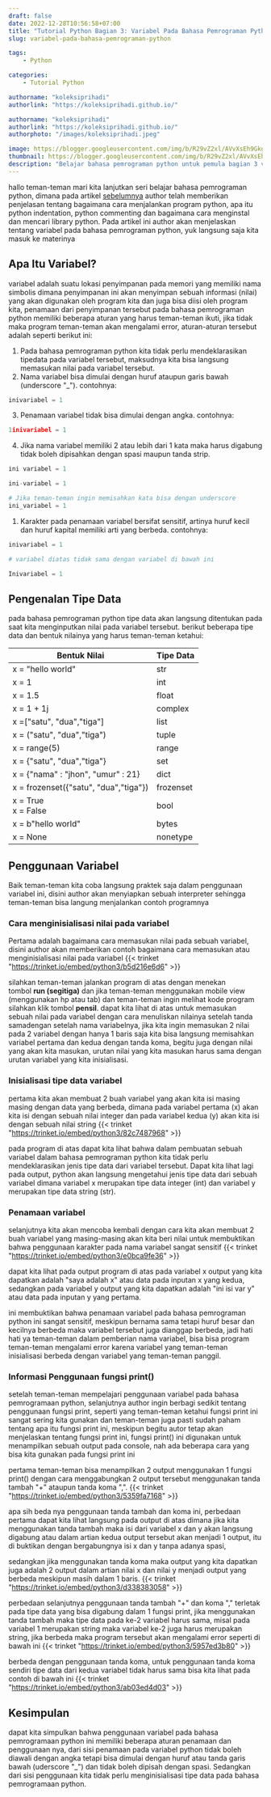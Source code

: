 ```yaml
---
draft: false
date: 2022-12-28T10:56:58+07:00
title: "Tutorial Python Bagian 3: Variabel Pada Bahasa Pemrograman Python"
slug: variabel-pada-bahasa-pemrograman-python

tags:
    - Python

categories:
    - Tutorial Python

authorname: "koleksiprihadi"
authorlink: "https://koleksiprihadi.github.io/"

authorname: "koleksiprihadi"
authorlink: "https://koleksiprihadi.github.io/"
authorphoto: "/images/koleksiprihadi.jpeg"

image: https://blogger.googleusercontent.com/img/b/R29vZ2xl/AVvXsEh9GkgzIRxPLbB0LN4Og7R8PQprj-F8LxIJnMagkVtYm6DNJg7FiE0gAYMIHdsPZFEC74Aov1z7ti9KSsMLWzj0CoA_SraaRXiuQk3Jfjy5n-ymGez3hKUrJPY5-ITg7vZ-axn9P1zd8m_6TdBCCF4Ovdur0pouie26fynapTLQigFfMg4Z7qGkR1aD/s1280/Variabel%20Pada%20Bahasa%20Pemrograman%20Python.png
thumbnail: https://blogger.googleusercontent.com/img/b/R29vZ2xl/AVvXsEh9GkgzIRxPLbB0LN4Og7R8PQprj-F8LxIJnMagkVtYm6DNJg7FiE0gAYMIHdsPZFEC74Aov1z7ti9KSsMLWzj0CoA_SraaRXiuQk3Jfjy5n-ymGez3hKUrJPY5-ITg7vZ-axn9P1zd8m_6TdBCCF4Ovdur0pouie26fynapTLQigFfMg4Z7qGkR1aD/s1280/Variabel%20Pada%20Bahasa%20Pemrograman%20Python.png
description: "Belajar bahasa pemrograman python untuk pemula bagian 3 variabel dan tipe data pada bahasa pemrograman python"
---
```

hallo teman-teman mari kita lanjutkan seri belajar bahasa pemrograman python, dimana pada artikel [sebelumnya](https://www.panduankoding.com/2022/06/dasar-dasar-bahasa-pemrograman-python.html) author telah memberikan penjelasan tentang bagaimana cara menjalankan program python, apa itu python indentation, python commenting dan bagaimana cara menginstal dan mencari library python. Pada artikel ini author akan menjelaskan tentang variabel pada bahasa pemrograman python, yuk langsung saja kita masuk ke materinya

Apa Itu Variabel?
-----------------

variabel adalah suatu lokasi penyimpanan pada memori yang memiliki nama simbolis dimana penyimpanan ini akan menyimpan sebuah informasi (nilai) yang akan digunakan oleh program kita dan juga bisa diisi oleh program kita, penamaan dari penyimpanan tersebut pada bahasa pemrograman python memiliki beberapa aturan yang harus teman-teman ikuti, jika tidak maka program teman-teman akan mengalami error, aturan-aturan tersebut adalah seperti berikut ini:

1. Pada bahasa pemrograman python kita tidak perlu mendeklarasikan tipedata pada variabel tersebut, maksudnya kita bisa langsung memasukan nilai pada variabel tersebut.
2. Nama variabel bisa dimulai dengan huruf ataupun garis bawah (underscore "\_").
   contohnya:

```python
inivariabel = 1
```

3. Penamaan variabel tidak bisa dimulai dengan angka.
   contohnya:

```python
1inivariabel = 1
```

4. Jika nama variabel memiliki 2 atau lebih dari 1 kata maka harus digabung tidak boleh dipisahkan dengan spasi maupun tanda strip.

```python
ini variabel = 1

ini-variabel = 1

# Jika teman-teman ingin memisahkan kata bisa dengan underscore
ini_variabel = 1
```

1. Karakter pada penamaan variabel bersifat sensitif, artinya huruf kecil dan huruf kapital memiliki arti yang berbeda.
   contohnya:

```python
inivariabel = 1

# variabel diatas tidak sama dengan variabel di bawah ini

Inivariabel = 1
```

Pengenalan Tipe Data
--------------------

pada bahasa pemrograman python tipe data akan langsung ditentukan pada saat kita menginputkan nilai pada variabel tersebut. berikut beberapa tipe data dan bentuk nilainya yang harus teman-teman ketahui:


| Bentuk Nilai                          | Tipe Data |
| --------------------------------------- | ----------- |
| x = "hello world"                     | str       |
| x = 1                                 | int       |
| x = 1.5                               | float     |
| x = 1 + 1j                            | complex   |
| x =\["satu", "dua","tiga"\]           | list      |
| x = ("satu", "dua","tiga")            | tuple     |
| x = range(5)                          | range     |
| x = {"satu", "dua","tiga"}            | set       |
| x = {"nama" : "jhon", "umur" : 21}    | dict      |
| x = frozenset({"satu", "dua","tiga"}) | frozenset |
| x = True<br /> x = False              | bool      |
| x = b"hello world"                    | bytes     |
| x = None                              | nonetype  |

Penggunaan Variabel
-------------------

Baik teman-teman kita coba langsung praktek saja dalam penggunaan variabel ini, disini author akan menyiapkan sebuah interpreter sehingga teman-teman bisa langung menjalankan contoh programnya

### Cara menginisialisasi nilai pada variabel

Pertama adalah bagaimana cara memasukan nilai pada sebuah variabel, disini author akan memberikan contoh bagaimana cara memasukan atau menginisialisasi nilai pada variabel
{{< trinket "https://trinket.io/embed/python3/b5d216e6d6" >}}

silahkan teman-teman jalankan program di atas dengan menekan tombol **run (segitiga)** dan jika teman-teman menggunakan mobile view (menggunakan hp atau tab) dan teman-teman ingin melihat kode program silahkan klik tombol **pensil**. dapat kita lihat di atas untuk memasukan sebuah nilai pada variabel dengan cara menuliskan nilainya setelah tanda samadengan setelah nama variabelnya, jika kita ingin memasukan 2 nilai pada 2 variabel dengan hanya 1 baris saja kita bisa langsung memisahkan variabel pertama dan kedua dengan tanda koma, begitu juga dengan nilai yang akan kita masukan, urutan nilai yang kita masukan harus sama dengan urutan variabel yang kita inisialisasi.

### Inisialisasi tipe data variabel

pertama kita akan membuat 2 buah variabel yang akan kita isi masing masing dengan data yang berbeda, dimana pada variabel pertama (x) akan kita isi dengan sebuah nilai integer dan pada variabel kedua (y) akan kita isi dengan sebuah nilai string
{{< trinket "https://trinket.io/embed/python3/82c7487968" >}}

pada program di atas dapat kita lihat bahwa dalam pembuatan sebuah variabel dalam bahasa pemrograman python kita tidak perlu mendeklarasikan jenis tipe data dari variabel tersebut. Dapat kita lihat lagi pada output, python akan langsung mengetahui jenis tipe data dari sebuah variabel dimana variabel x merupakan tipe data integer (int) dan variabel y merupakan tipe data string (str).

### Penamaan variabel

selanjutnya kita akan mencoba kembali dengan cara kita akan membuat 2 buah variabel yang masing-masing akan kita beri nilai untuk membuktikan bahwa penggunaan karakter pada nama variabel sangat sensitif
{{< trinket "https://trinket.io/embed/python3/e0bca9fe36" >}}

dapat kita lihat pada output program di atas pada variabel x output yang kita dapatkan adalah "saya adalah x" atau data pada inputan x yang kedua, sedangkan pada variabel y output yang kita dapatkan adalah "ini isi var y" atau data pada inputan y yang pertama.

ini membuktikan bahwa penamaan variabel pada bahasa pemrograman python ini sangat sensitif, meskipun bernama sama tetapi huruf besar dan kecilnya berbeda maka variabel tersebut juga dianggap berbeda, jadi hati hati ya teman-teman dalam pemberian nama variabel, bisa bisa program teman-teman mengalami error karena variabel yang teman-teman inisialisasi berbeda dengan variabel yang teman-teman panggil.

### Informasi Penggunaan fungsi print()

setelah teman-teman mempelajari penggunaan variabel pada bahasa pemrogramaan python, selanjutnya author ingin berbagi sedikit tentang penggunaan fungsi print, seperti yang teman-teman ketahui fungsi print ini sangat sering kita gunakan dan teman-teman juga pasti sudah paham tentang apa itu fungsi print ini, meskipun begitu autor tetap akan menjelaskan tentang fungsi print ini, fungsi print() ini digunakan untuk menampilkan sebuah output pada console, nah ada beberapa cara yang bisa kita gunakan pada fungsi print ini

pertama teman-teman bisa menampilkan 2 output menggunakan 1 fungsi print() dengan cara menggabungkan 2 output tersebut menggunakan tanda tambah "+" ataupun tanda koma ",".
{{< trinket "https://trinket.io/embed/python3/5359fa7168" >}}


apa sih beda nya penggunaan tanda tambah dan koma ini, perbedaan pertama dapat kita lihat langsung pada output di atas dimana jika kita menggunakan tanda tambah maka isi dari variabel x dan y akan langsung digabung atau dalam artian kedua output tersebut akan menjadi 1 output, itu di buktikan dengan bergabungnya isi x dan y tanpa adanya spasi,

sedangkan jika menggunakan tanda koma maka output yang kita dapatkan juga adalah 2 output dalam artian nilai x dan nilai y menjadi output yang berbeda meskipun masih dalam 1 baris.
{{< trinket "https://trinket.io/embed/python3/d338383058" >}}

perbedaan selanjutnya penggunaan tanda tambah "+" dan koma "," terletak pada tipe data yang bisa digabung dalam 1 fungsi print, jika menggunakan tanda tambah maka tipe data pada ke-2 variabel harus sama, misal pada variabel 1 merupakan string maka variabel ke-2 juga harus merupakan string, jika berbeda maka program tersebut akan mengalami error seperti di bawah ini
{{< trinket "https://trinket.io/embed/python3/5957ed3b80" >}}


berbeda dengan penggunaan tanda koma, untuk penggunaan tanda koma sendiri tipe data dari kedua variabel tidak harus sama bisa kita lihat pada contoh di bawah ini
{{< trinket "https://trinket.io/embed/python3/ab03ed4d03" >}}


Kesimpulan
----------

dapat kita simpulkan bahwa penggunaan variabel pada bahasa pemrogramaan python ini memiliki beberapa aturan penamaan dan penggunaan nya, dari sisi penamaan pada variabel python tidak boleh diawali dengan angka tetapi bisa dimulai dengan huruf atau tanda garis bawah (uderscore "\_") dan tidak boleh dipisah dengan spasi. Sedangkan dari sisi penggunaan kita tidak perlu menginisialisasi tipe data pada bahasa pemrogramaan python.
